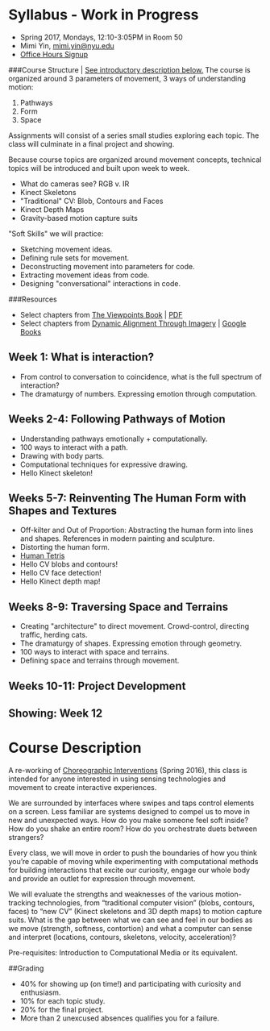 # Syllabus - Work in Progress

- Spring 2017, Mondays, 12:10-3:05PM in Room 50
- Mimi Yin, mimi.yin@nyu.edu
- [Office Hours Signup](https://itp.nyu.edu/inwiki/Signup/Mimi)

###Course Structure | [See introductory description below.](#course-description)
The course is organized around 3 parameters of movement, 3 ways of understanding motion: 
   1. Pathways
   2. Form
   3. Space 
   
Assignments will consist of a series small studies exploring each topic. The class will culminate in a final project and showing.

Because course topics are organized around movement concepts, technical topics will be introduced and built upon week to week. 
- What do cameras see? RGB v. IR
- Kinect Skeletons
- "Traditional" CV: Blob, Contours and Faces
- Kinect Depth Maps
- Gravity-based motion capture suits

"Soft Skills" we will practice:
- Sketching movement ideas.
- Defining rule sets for movement.
- Deconstructing movement into parameters for code.
- Extracting movement ideas from code.
- Designing "conversational" interactions in code.

###Resources
- Select chapters from [The Viewpoints Book](http://www.amazon.com/The-Viewpoints-Book-Practical-Composition/dp/1559362413) | [PDF](http://www.bam.org/media/4813887/anne-bogart-and-tina-landau-the-viewpoints-book.pdf)
- Select chapters from [Dynamic Alignment Through Imagery](http://www.amazon.com/Dynamic-Alignment-Through-Imagery-Edition/dp/0736067892) | [Google Books](https://books.google.com/books?id=CBwV_g8DhEMC&lpg=PA2&ots=nRQ2JS3SWv&dq=dynamic%20alignment%20chapters&pg=PP1#v=onepage&q&f=false)

## Week 1: What is interaction?
- From control to conversation to coincidence, what is the full spectrum of interaction?
- The dramaturgy of numbers. Expressing emotion through computation.

## Weeks 2-4: Following Pathways of Motion
- Understanding pathways emotionally + computationally.
- 100 ways to interact with a path.
- Drawing with body parts.
- Computational techniques for expressive drawing.
- Hello Kinect skeleton!

## Weeks 5-7: Reinventing The Human Form with Shapes and Textures
- Off-kilter and Out of Proportion: Abstracting the human form into lines and shapes. References in modern painting and sculpture.
- Distorting the human form.
- [Human Tetris](https://www.youtube.com/watch?v=EAP03tnG9WE)
- Hello CV blobs and contours!
- Hello CV face detection!
- Hello Kinect depth map!

## Weeks 8-9: Traversing Space and Terrains
- Creating "architecture" to direct movement. Crowd-control, directing traffic, herding cats.
- The dramaturgy of shapes. Expressing emotion through geometry.
- 100 ways to interact with space and terrains.
- Defining space and terrains through movement.

## Weeks 10-11: Project Development
## Showing: Week 12

# Course Description
A re-working of [Choreographic Interventions](https://github.com/mimiyin/Choreographic-Interventions) (Spring 2016), this class is intended for anyone interested in using sensing technologies and movement to create interactive experiences.

We are surrounded by interfaces where swipes and taps control elements on a screen. Less familiar are systems designed to compel us to move in new and unexpected ways. How do you make someone feel soft inside? How do you shake an entire room? How do you orchestrate duets between strangers?

Every class, we will move in order to push the boundaries of how you think you’re capable of moving while experimenting with computational methods for building interactions that excite our curiosity, engage our whole body and provide an outlet for expression through movement.

We will evaluate the strengths and weaknesses of the various motion-tracking technologies, from “traditional computer vision” (blobs, contours, faces) to “new CV” (Kinect skeletons and 3D depth maps) to motion capture suits. What is the gap between what we can see and feel in our bodies as we move (strength, softness, contortion) and what a computer can sense and interpret (locations, contours, skeletons, velocity, acceleration)?

Pre-requisites: Introduction to Computational Media or its equivalent.

##Grading
- 40% for showing up (on time!) and participating with curiosity and enthusiasm.
- 10% for each topic study.
- 20% for the final project.
- More than 2 unexcused absences qualifies you for a failure.

